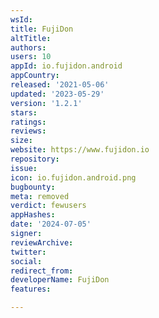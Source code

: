 ```yaml
---
wsId: 
title: FujiDon
altTitle: 
authors: 
users: 10
appId: io.fujidon.android
appCountry: 
released: '2021-05-06'
updated: '2023-05-29'
version: '1.2.1'
stars: 
ratings: 
reviews: 
size: 
website: https://www.fujidon.io
repository: 
issue: 
icon: io.fujidon.android.png
bugbounty: 
meta: removed
verdict: fewusers
appHashes: 
date: '2024-07-05'
signer: 
reviewArchive: 
twitter: 
social: 
redirect_from: 
developerName: FujiDon
features: 

---
```


